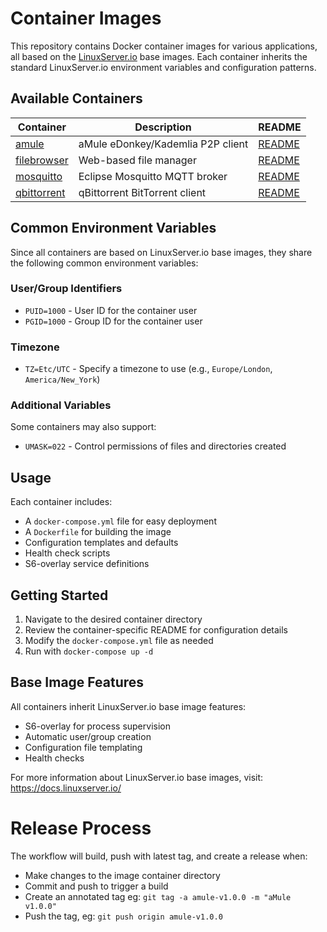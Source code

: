 # Container Images

This repository contains Docker container images for various applications, all based on the [LinuxServer.io](https://www.linuxserver.io/) base images. Each container inherits the standard LinuxServer.io environment variables and configuration patterns.

## Available Containers

| Container | Description | README |
|-----------|-------------|---------|
| [amule](amule) | aMule eDonkey/Kademlia P2P client | [README](amule/README.md) |
| [filebrowser](filebrowser) | Web-based file manager | [README](filebrowser/README.md) |
| [mosquitto](mosquitto) | Eclipse Mosquitto MQTT broker | [README](mosquitto/README.md) |
| [qbittorrent](qbittorrent) | qBittorrent BitTorrent client | [README](qbittorrent/README.md) |

## Common Environment Variables

Since all containers are based on LinuxServer.io base images, they share the following common environment variables:

### User/Group Identifiers
- `PUID=1000` - User ID for the container user
- `PGID=1000` - Group ID for the container user

### Timezone
- `TZ=Etc/UTC` - Specify a timezone to use (e.g., `Europe/London`, `America/New_York`)

### Additional Variables
Some containers may also support:
- `UMASK=022` - Control permissions of files and directories created

## Usage

Each container includes:
- A `docker-compose.yml` file for easy deployment
- A `Dockerfile` for building the image
- Configuration templates and defaults
- Health check scripts
- S6-overlay service definitions

## Getting Started

1. Navigate to the desired container directory
2. Review the container-specific README for configuration details
3. Modify the `docker-compose.yml` file as needed
4. Run with `docker-compose up -d`

## Base Image Features

All containers inherit LinuxServer.io base image features:
- S6-overlay for process supervision
- Automatic user/group creation
- Configuration file templating
- Health checks

For more information about LinuxServer.io base images, visit: https://docs.linuxserver.io/

# Release Process

The workflow will build, push with latest tag, and create a release when:

* Make changes to the image container directory
* Commit and push to trigger a build
* Create an annotated tag eg: `git tag -a amule-v1.0.0 -m "aMule v1.0.0"`
* Push the tag, eg: `git push origin amule-v1.0.0`
